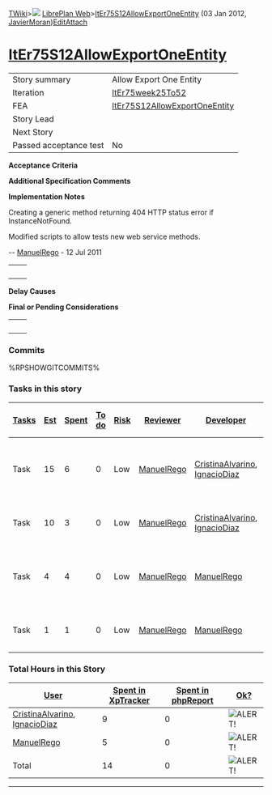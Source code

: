 [TWiki](Main_WebHome)&gt;![](/twiki/pub/TWiki/TWikiDocGraphics/web-bg-small.gif) [LibrePlan Web](LibrePlan_WebHome)&gt;[ItEr75S12AllowExportOneEntity](LibrePlan_ItEr75S12AllowExportOneEntity "Topic revision: 6 (03 Jan 2012 - 13:16:57)") (03 Jan 2012, [JavierMoran](Main_JavierMoran))[Edit](LibrePlan_ItEr75S12AllowExportOneEntity?t=1520343679 "Edit this topic text")[Attach](/twiki/bin/attach/LibrePlan/ItEr75S12AllowExportOneEntity "Attach an image or document to this topic")  

 [ItEr75S12AllowExportOneEntity](LibrePlan_ItEr75S12AllowExportOneEntity)
=========================================================================

|                        |                                                                          |
|------------------------|--------------------------------------------------------------------------|
| Story summary          | Allow Export One Entity                                                  |
| Iteration              | [ItEr75week25To52](LibrePlan_ItEr75week25To52)                           |
| FEA                    | [ItEr75S12AllowExportOneEntity](LibrePlan_ItEr75S12AllowExportOneEntity) |
| Story Lead             |                                                                          |
| Next Story             |                                                                          |
| Passed acceptance test | No                                                                       |

**Acceptance Criteria**

**Additional Specification Comments**

**Implementation Notes**

Creating a generic method returning 404 HTTP status error if InstanceNotFound.

Modified scripts to allow tests new web service methods.

-- [ManuelRego](Main_ManuelRego) - 12 Jul 2011

|     |     |
|-----|-----|
|     |     |

**Delay Causes**

**Final or Pending Considerations**

|     |     |
|-----|-----|
|     |     |

###  Commits

%RPSHOWGITCOMMITS%

###  Tasks in this story

| [Tasks](LibrePlan_ItEr75S12AllowExportOneEntity?sortcol=0;table=2;up=0#sorted_table "Sort by this column") | [Est](LibrePlan_ItEr75S12AllowExportOneEntity?sortcol=1;table=2;up=0#sorted_table "Sort by this column") | [Spent](LibrePlan_ItEr75S12AllowExportOneEntity?sortcol=2;table=2;up=0#sorted_table "Sort by this column") | [To do](LibrePlan_ItEr75S12AllowExportOneEntity?sortcol=3;table=2;up=0#sorted_table "Sort by this column") | [Risk](LibrePlan_ItEr75S12AllowExportOneEntity?sortcol=4;table=2;up=0#sorted_table "Sort by this column") | [Reviewer](LibrePlan_ItEr75S12AllowExportOneEntity?sortcol=5;table=2;up=0#sorted_table "Sort by this column") | [Developer](LibrePlan_ItEr75S12AllowExportOneEntity?sortcol=6;table=2;up=0#sorted_table "Sort by this column") | [Task Name](LibrePlan_ItEr75S12AllowExportOneEntity?sortcol=7;table=2;up=0#sorted_table "Sort by this column") | [Start Date](LibrePlan_ItEr75S12AllowExportOneEntity?sortcol=8;table=2;up=0#sorted_table "Sort by this column") | [Est End Date](LibrePlan_ItEr75S12AllowExportOneEntity?sortcol=9;table=2;up=0#sorted_table "Sort by this column") | [End Date](LibrePlan_ItEr75S12AllowExportOneEntity?sortcol=10;table=2;up=0#sorted_table "Sort by this column") |
|------------------------------------------------------------------------------------------------------------|----------------------------------------------------------------------------------------------------------|------------------------------------------------------------------------------------------------------------|------------------------------------------------------------------------------------------------------------|-----------------------------------------------------------------------------------------------------------|---------------------------------------------------------------------------------------------------------------|----------------------------------------------------------------------------------------------------------------|----------------------------------------------------------------------------------------------------------------|-----------------------------------------------------------------------------------------------------------------|-------------------------------------------------------------------------------------------------------------------|----------------------------------------------------------------------------------------------------------------|
| Task                                                                                                       | 15                                                                                                       | 6                                                                                                          | 0                                                                                                          | Low                                                                                                       | [ManuelRego](Main_ManuelRego)                                                                                 | [CristinaAlvarino](Main_CristinaAlvarino), [IgnacioDiaz](Main_IgnacioDiaz)                                     | [Add export operation for just one entity](LibrePlan_AnA12S01AllowExportOneEntity#TasK1)                       | 08/07/2011                                                                                                      |                                                                                                                   | 11/07/2011                                                                                                     |
| Task                                                                                                       | 10                                                                                                       | 3                                                                                                          | 0                                                                                                          | Low                                                                                                       | [ManuelRego](Main_ManuelRego)                                                                                 | [CristinaAlvarino](Main_CristinaAlvarino), [IgnacioDiaz](Main_IgnacioDiaz)                                     | [Add support to export scripts](LibrePlan_AnA12S01AllowExportOneEntity#TasK2)                                  | 12/07/2011                                                                                                      |                                                                                                                   | 12/07/2011                                                                                                     |
| Task                                                                                                       | 4                                                                                                        | 4                                                                                                          | 0                                                                                                          | Low                                                                                                       | [ManuelRego](Main_ManuelRego)                                                                                 | [ManuelRego](Main_ManuelRego)                                                                                  | [Add export operation for just one entity](LibrePlan_AnA12S01AllowExportOneEntity#TasK1)                       |                                                                                                                 |                                                                                                                   |                                                                                                                |
| Task                                                                                                       | 1                                                                                                        | 1                                                                                                          | 0                                                                                                          | Low                                                                                                       | [ManuelRego](Main_ManuelRego)                                                                                 | [ManuelRego](Main_ManuelRego)                                                                                  | [Add support to export scripts](LibrePlan_AnA12S01AllowExportOneEntity#TasK2)                                  |                                                                                                                 |                                                                                                                   |                                                                                                                |

###  Total Hours in this Story

| [User](LibrePlan_ItEr75S12AllowExportOneEntity?sortcol=0;table=3;up=0#sorted_table "Sort by this column") | [Spent in XpTracker](LibrePlan_ItEr75S12AllowExportOneEntity?sortcol=1;table=3;up=0#sorted_table "Sort by this column") | [Spent in phpReport](LibrePlan_ItEr75S12AllowExportOneEntity?sortcol=2;table=3;up=0#sorted_table "Sort by this column") | [Ok?](LibrePlan_ItEr75S12AllowExportOneEntity?sortcol=3;table=3;up=0#sorted_table "Sort by this column") |
|-----------------------------------------------------------------------------------------------------------|-------------------------------------------------------------------------------------------------------------------------|-------------------------------------------------------------------------------------------------------------------------|----------------------------------------------------------------------------------------------------------|
| [CristinaAlvarino](Main_CristinaAlvarino), [IgnacioDiaz](Main_IgnacioDiaz)                                | 9                                                                                                                       | 0                                                                                                                       | ![ALERT!](/twiki/pub/TWiki/TWikiDocGraphics/warning.gif "ALERT!")                                        |
| [ManuelRego](Main_ManuelRego)                                                                             | 5                                                                                                                       | 0                                                                                                                       | ![ALERT!](/twiki/pub/TWiki/TWikiDocGraphics/warning.gif "ALERT!")                                        |
| Total                                                                                                     | 14                                                                                                                      | 0                                                                                                                       | ![ALERT!](/twiki/pub/TWiki/TWikiDocGraphics/warning.gif "ALERT!")                                        |

------------------------------------------------------------------------

